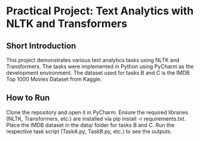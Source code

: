 # Practical Project: Text Analytics with NLTK and Transformers
## Short Introduction
This project demonstrates various text analytics tasks using NLTK and Transformers. The tasks were implemented in Python using PyCharm as the development environment. The dataset used for tasks B and C is the IMDB Top 1000 Movies Dataset from Kaggle.

## How to Run
Clone the repository and open it in PyCharm.
Ensure the required libraries (NLTK, Transformers, etc.) are installed via pip install -r requirements.txt.
Place the IMDB dataset in the data/ folder for tasks B and C.
Run the respective task script (TaskA.py, TaskB.py, etc.) to see the outputs.
